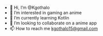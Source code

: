 - 👋 Hi, I’m @Kgothalo
- 👀 I’m interested in gaming an anime
- 🌱 I’m currently learning Kotlin
- 💞️ I’m looking to collaborate on a anime app
- 📫 How to reach me kgothalo15@gmail.com

<!---
Kgothalo/Kgothalo is a ✨ special ✨ repository because its `README.md` (this file) appears on your GitHub profile.
You can click the Preview link to take a look at your changes.
--->
